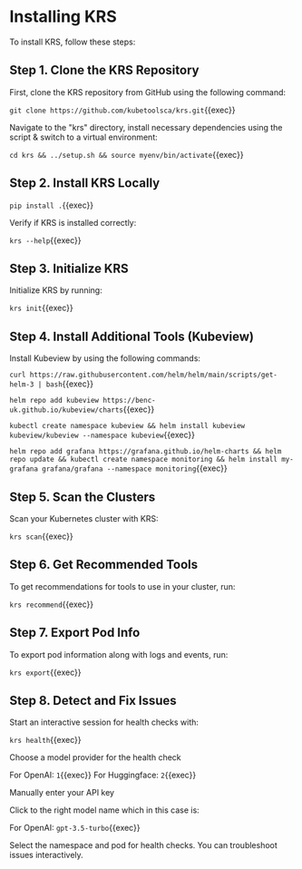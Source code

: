 # Installing KRS

To install KRS, follow these steps:

## Step 1. Clone the KRS Repository

First, clone the KRS repository from GitHub using the following command:

`git clone https://github.com/kubetoolsca/krs.git`{{exec}}

Navigate to the "krs" directory, install necessary dependencies using the script & switch to a virtual environment:

`cd krs && ../setup.sh && source myenv/bin/activate`{{exec}}

## Step 2. Install KRS Locally

`pip install .`{{exec}}

Verify if KRS is installed correctly:

`krs --help`{{exec}}

## Step 3. Initialize KRS

Initialize KRS by running:

`krs init`{{exec}}


## Step 4. Install Additional Tools (Kubeview)

Install Kubeview by using the following commands:

`curl https://raw.githubusercontent.com/helm/helm/main/scripts/get-helm-3 | bash`{{exec}}

`helm repo add kubeview https://benc-uk.github.io/kubeview/charts`{{exec}}

`kubectl create namespace kubeview && helm install kubeview kubeview/kubeview --namespace kubeview`{{exec}}

`helm repo add grafana https://grafana.github.io/helm-charts && helm repo update && kubectl create namespace monitoring && helm install my-grafana grafana/grafana --namespace monitoring`{{exec}}


## Step 5. Scan the Clusters

Scan your Kubernetes cluster with KRS:

`krs scan`{{exec}}

## Step 6. Get Recommended Tools

To get recommendations for tools to use in your cluster, run:

`krs recommend`{{exec}}

## Step 7. Export Pod Info

To export pod information along with logs and events, run:

`krs export`{{exec}}

## Step 8. Detect and Fix Issues

Start an interactive session for health checks with:

`krs health`{{exec}}

Choose a model provider for the health check

For OpenAI: `1`{{exec}}
For Huggingface: `2`{{exec}}

Manually enter your API key

Click to the right model name which in this case is:   

For OpenAI: `gpt-3.5-turbo`{{exec}}

Select the namespace and pod for health checks. You can troubleshoot issues interactively.


